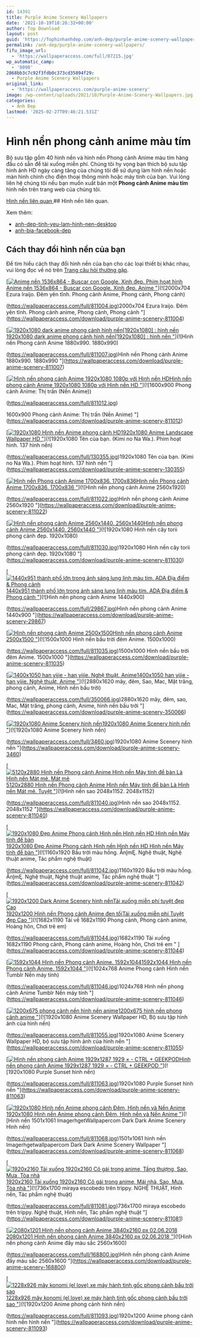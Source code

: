 ```yaml
---
id: 14391
title: Purple Anime Scenery Wallpapers
date: '2021-10-19T18:26:32+00:00'
author: Top Download
layout: post
guid: 'https://Tophinhanhdep.com/anh-dep/purple-anime-scenery-wallpapers/'
permalink: /anh-dep/purple-anime-scenery-wallpapers/
fifu_image_url:
  - 'https://wallpaperaccess.com/full/87215.jpg'
wp_automatic_camp:
  - '8098'
2868bb3c7c92f3fdb0c373cd35894f29:
  - Purple Anime Scenery Wallpapers
original_link:
  - 'https://wallpaperaccess.com/purple-anime-scenery'
image: /wp-content/uploads/2021/10/Purple-Anime-Scenery-Wallpapers.jpg
categories:
  - Ảnh Đẹp
lastmod: '2025-02-27T09:46:21.531Z'
---
```

# Hình nền phong cảnh anime màu tím

Bộ sưu tập gồm 40 hình nền và hình nền Phong cảnh Anime màu tím hàng đầu có sẵn để tải xuống miễn phí. Chúng tôi hy vọng bạn thích bộ sưu tập hình ảnh HD ngày càng tăng của chúng tôi để sử dụng làm hình nền hoặc màn hình chính cho điện thoại thông minh hoặc máy tính của bạn. Vui lòng liên hệ chúng tôi nếu bạn muốn xuất bản một **Phong cảnh Anime màu tím** hình nền trên trang web của chúng tôi.

[Hình nền liên quan ](#related) ## Hình nền liên quan.

   
 Xem thêm:

   
- [anh-dep-tinh-yeu-lam-hinh-nen-desktop](https://tophinhanhdep.com/anh-tinh-yeu/anh-dep-tinh-yeu-lam-hinh-nen-desktop/)
- [anh-bia-facebook-dep](https://tophinhanhdep.com/anh-bia/anh-bia-facebook-dep/)

## Cách thay đổi hình nền của bạn

Để tìm hiểu cách thay đổi hình nền của bạn cho các loại thiết bị khác nhau, vui lòng đọc về nó trên [Trang câu hỏi thường gặp](https://tophinhanhdep.com/faq/).

  
[[![Anime nền 1536x864 - Buscar con Google.  Xinh đẹp.  Phim hoạt hình](https://wallpaperaccess.com/full/87215.jpg)Anime nền 1536x864 - Buscar con Google. Xinh đẹp. Anime "](https://wallpaperaccess.com/download/purple-anime-scenery-87215)](![2000x704 Ezura Iraijo.  Đêm yên tĩnh.  Phong cảnh Anime, Phong cảnh, Phong cảnh)

(https://wallpaperaccess.com/full/811004.jpg)2000x704 Ezura Iraijo. Đêm yên tĩnh. Phong cảnh anime, Phong cảnh, Phong cảnh "](https://wallpaperaccess.com/download/purple-anime-scenery-811004)

[[![1920x1080 dark anime phong cảnh hình nền[1920x1080] : hình nền](https://wallpaperaccess.com/full/158939.jpg)1920x1080 dark anime phong cảnh hình nền\[1920x1080\] : hình nền "](https://wallpaperaccess.com/download/purple-anime-scenery-158939)](![Hình nền Phong cảnh Anime 1880x990.  1880x990)

(https://wallpaperaccess.com/full/811007.jpg)Hình nền Phong cảnh Anime 1880x990. 1880x990 "](https://wallpaperaccess.com/download/purple-anime-scenery-811007)

[[![Hình nền phong cảnh Anime 1920x1080 1080p với Hình nền HD](https://wallpaperaccess.com/full/811009.jpg)Hình nền phong cảnh Anime 1920x1080 1080p với Hình nền HD "](https://wallpaperaccess.com/download/purple-anime-scenery-811009)](![1600x900 Phong cảnh Anime: Thị trấn (Nền Anime))

(https://wallpaperaccess.com/full/811012.jpg)

1600x900 Phong cảnh Anime: Thị trấn (Nền Anime) "](https://wallpaperaccess.com/download/purple-anime-scenery-811012)

[[![1920x1080 Hình nền Anime phong cảnh HD](https://wallpaperaccess.com/full/811016.jpg)1920x1080 Anime Landscape Wallpaper HD "](https://wallpaperaccess.com/download/purple-anime-scenery-811016)](![1920x1080 Tên của bạn.  (Kimi no Na Wa.).  Phim hoạt hình.  137 hình nền)

(https://wallpaperaccess.com/full/130355.jpg)1920x1080 Tên của bạn. (Kimi no Na Wa.). Phim hoạt hình. 137 hình nền "](https://wallpaperaccess.com/download/purple-anime-scenery-130355)

[[![Hình nền Phong cảnh Anime 1700x836.  1700x836](https://wallpaperaccess.com/full/206999.jpg)Hình nền Phong cảnh Anime 1700x836. 1700x836 "](https://wallpaperaccess.com/download/purple-anime-scenery-206999)](![Hình nền phong cảnh Anime 2560x1920)

(https://wallpaperaccess.com/full/811022.jpg)Hình nền phong cảnh Anime 2560x1920 "](https://wallpaperaccess.com/download/purple-anime-scenery-811022)

[[![Hình nền phong cảnh Anime 2560x1440.  2560x1440](https://wallpaperaccess.com/full/811025.jpg)Hình nền phong cảnh Anime 2560x1440. 2560x1440 "](https://wallpaperaccess.com/download/purple-anime-scenery-811025)](![1920x1080 Hình nền cây torii phong cảnh đẹp.  1920x1080)

(https://wallpaperaccess.com/full/811030.jpg)1920x1080 Hình nền cây torii phong cảnh đẹp. 1920x1080 "](https://wallpaperaccess.com/download/purple-anime-scenery-811030)

[[![1440x951 thành phố lớn trong ánh sáng lung linh màu tím.  ADA Địa điểm & Phong cảnh](https://wallpaperaccess.com/full/796501.jpg)1440x951 thành phố lớn trong ánh sáng lung linh màu tím. ADA Địa điểm &amp; Phong cảnh "](https://wallpaperaccess.com/download/purple-anime-scenery-796501)](![Hình nền phong cảnh Anime 1440x900)

(https://wallpaperaccess.com/full/29867.jpg)Hình nền phong cảnh Anime 1440x900 "](https://wallpaperaccess.com/download/purple-anime-scenery-29867)

[[![Hình nền phong cảnh Anime 2500x1500](https://wallpaperaccess.com/full/811034.jpg)Hình nền phong cảnh Anime 2500x1500 "](https://wallpaperaccess.com/download/purple-anime-scenery-811034)](![1500x1000 Hình nền bầu trời đêm Anime.  1500x1000)

(https://wallpaperaccess.com/full/811035.jpg)1500x1000 Hình nền bầu trời đêm Anime. 1500x1000 "](https://wallpaperaccess.com/download/purple-anime-scenery-811035)

[[![1400x1050 han yijie - han yijie.  Nghệ thuật, Anime](https://wallpaperaccess.com/full/811036.jpg)1400x1050 han yijie - han yijie. Nghệ thuật, Anime "](https://wallpaperaccess.com/download/purple-anime-scenery-811036)](![2880x1620 mây, đêm, Sao, Mac, Mặt trăng, phong cảnh, Anime, Hình nền bầu trời)

(https://wallpaperaccess.com/full/350066.jpg)2880x1620 mây, đêm, sao, Mac, Mặt trăng, phong cảnh, Anime, hình nền bầu trời "](https://wallpaperaccess.com/download/purple-anime-scenery-350066)

[[![1920x1080 Anime Scenery hình nền](https://wallpaperaccess.com/full/811038.jpg)1920x1080 Anime Scenery hình nền "](https://wallpaperaccess.com/download/purple-anime-scenery-811038)](![1920x1080 Anime Scenery hình nền)

(https://wallpaperaccess.com/full/3460.jpg)1920x1080 Anime Scenery hình nền "](https://wallpaperaccess.com/download/purple-anime-scenery-3460)

[[![5120x2880 Hình nền Phong cảnh Anime Hình nền Máy tính để bàn Là Hình nền Mát mẻ.  Mát mẻ](https://wallpaperaccess.com/full/811039.jpg)5120x2880 Hình nền Phong cảnh Anime Hình nền Máy tính để bàn Là Hình nền Mát mẻ. Tuyệt "](https://wallpaperaccess.com/download/purple-anime-scenery-811039)](![Hình nền sao 2048x1152.  2048x1152)

(https://wallpaperaccess.com/full/811040.jpg)Hình nền sao 2048x1152. 2048x1152 "](https://wallpaperaccess.com/download/purple-anime-scenery-811040)

[[![1920x1080 Đẹp Anime Phong cảnh Hình nền Hình nền HD Hình nền Máy tính để bàn](https://wallpaperaccess.com/full/811041.jpg)1920x1080 Đẹp Anime Phong cảnh Hình nền Hình nền HD Hình nền Máy tính để bàn "](https://wallpaperaccess.com/download/purple-anime-scenery-811041)](![1160x1920 Bầu trời màu hồng.  ÅnĮmĘ.  Nghệ thuật, Nghệ thuật anime, Tác phẩm nghệ thuật)

(https://wallpaperaccess.com/full/811042.jpg)1160x1920 Bầu trời màu hồng. ÅnĮmĘ. Nghệ thuật, Nghệ thuật anime, Tác phẩm nghệ thuật "](https://wallpaperaccess.com/download/purple-anime-scenery-811042)

[ [![1920x1200 Dark Anime Scenery hình nềnTải xuống miễn phí tuyệt đẹp Cao](https://wallpaperaccess.com/full/811043.jpg)1920x1200 Hình nền Phong cảnh Anime đen tốiTải xuống miễn phí Tuyệt đẹp Cao "](https://wallpaperaccess.com/download/purple-anime-scenery-811043)](![1682x1190 Tải về 1682x1190 Phong cảnh, Phong cảnh anime, Hoàng hôn, Chơi trẻ em)

(https://wallpaperaccess.com/full/811044.jpg)1682x1190 Tải xuống 1682x1190 Phong cảnh, Phong cảnh anime, Hoàng hôn, Chơi trẻ em " ](https://wallpaperaccess.com/download/purple-anime-scenery-811044)

[[![1592x1044 Hình nền Phong cảnh Anime.  1592x1044](https://wallpaperaccess.com/full/527859.jpg)1592x1044 Hình nền Phong cảnh Anime. 1592x1044 "](https://wallpaperaccess.com/download/purple-anime-scenery-527859)](![1024x768 Anime Phong cảnh Hình nền Tumblr Nền máy tính)

(https://wallpaperaccess.com/full/811046.jpg)1024x768 Hình nền phong cảnh Anime Tumblr Nền máy tính "](https://wallpaperaccess.com/download/purple-anime-scenery-811046)

[[![1200x675 phong cảnh nền hình nền anime](https://wallpaperaccess.com/full/811048.jpg)1200x675 hình nền phong cảnh anime "](https://wallpaperaccess.com/download/purple-anime-scenery-811048)](![1920x1080 Anime Scenery Wallpaper HD, Bộ sưu tập hình ảnh của hình nền)

(https://wallpaperaccess.com/full/811055.jpg)1920x1080 Anime Scenery Wallpaper HD, bộ sưu tập hình ảnh của hình nền "](https://wallpaperaccess.com/download/purple-anime-scenery-811055)

[[![Hình nền phong cảnh Anime 1929x1287 1929 × - CTRL + GEEKPOD](https://wallpaperaccess.com/full/811061.jpg)Hình nền phong cảnh Anime 1929x1287 1929 × - CTRL + GEEKPOD "](https://wallpaperaccess.com/download/purple-anime-scenery-811061)](![1920x1080 Purple Sunset hình nền)

(https://wallpaperaccess.com/full/811063.jpg)1920x1080 Purple Sunset hình nền "](https://wallpaperaccess.com/download/purple-anime-scenery-811063)

[[![1920x1080 Hình nền Anime phong cảnh Đêm, Hình nền và Nền Anime](https://wallpaperaccess.com/full/811065.jpg)1920x1080 Hình nền Anime phong cảnh Đêm, Hình nền và Nền Anime "](https://wallpaperaccess.com/download/purple-anime-scenery-811065)](![Hình nền 1501x1061 ImagerhgetWallpapercom Dark Dark Anime Scenery Hình nền)

(https://wallpaperaccess.com/full/811068.jpg)1501x1061 hình nền Imagerhgetwallpapercom Dark Dark Anime Scenery Wallpaper "](https://wallpaperaccess.com/download/purple-anime-scenery-811068)

[[![1920x2160 Tải xuống 1920x2160 Cô gái trong anime, Tầng thượng, Sao, Mưa, Tòa nhà](https://wallpaperaccess.com/full/811072.jpg)1920x2160 Tải xuống 1920x2160 Cô gái trong anime, Mái nhà, Sao, Mưa, Tòa nhà "](https://wallpaperaccess.com/download/purple-anime-scenery-811072)](![736x1700 miraya escobedo trên trippy.  NGHỆ THUẬT, Hình nền, Tác phẩm nghệ thuật)

(https://wallpaperaccess.com/full/811081.jpg)736x1700 miraya escobedo trên trippy. Nghệ thuật, Hình nền, Tác phẩm nghệ thuật "](https://wallpaperaccess.com/download/purple-anime-scenery-811081)

[[![2080x1201 Hình nền phong cảnh Anime 3840x2160 px 02.06.2018](https://wallpaperaccess.com/full/811082.jpg)2080x1201 Hình nền phong cảnh Anime 3840x2160 px 02.06.2018 "](https://wallpaperaccess.com/download/purple-anime-scenery-811082)](![Hình nền phong cảnh Anime đầy màu sắc 2560x1600)

(https://wallpaperaccess.com/full/168800.jpg)Hình nền phong cảnh Anime đầy màu sắc 2560x1600 "](https://wallpaperaccess.com/download/purple-anime-scenery-168800)

[[![1228x926 mây konomi (el love) xe máy hành tinh gốc phong cảnh bầu trời sao](https://wallpaperaccess.com/full/811089.jpg)1228x926 mây konomi (el love) xe máy hành tinh gốc phong cảnh bầu trời sao "](https://wallpaperaccess.com/download/purple-anime-scenery-811089)](![1920x1200 Anime phong cảnh hình nền)

(https://wallpaperaccess.com/full/811093.jpg)1920x1200 Anime phong cảnh hình nền hình nền "](https://wallpaperaccess.com/download/purple-anime-scenery-811093)
